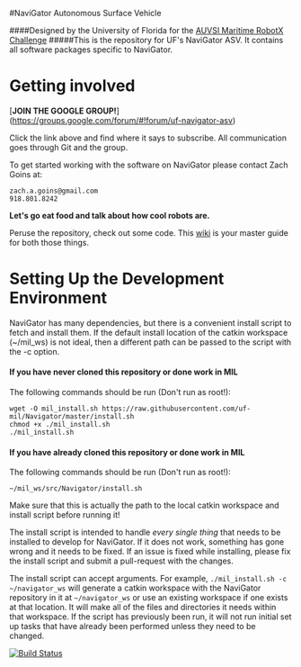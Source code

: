 #NaviGator Autonomous Surface Vehicle

####Designed by the University of Florida for the [AUVSI Maritime RobotX Challenge](http://www.robotx.org)
#####This is the repository for UF's NaviGator ASV. It contains all software packages specific to NaviGator.

# Getting involved

[**JOIN THE GOOGLE GROUP!**] (https://groups.google.com/forum/#!forum/uf-navigator-asv)

Click the link above and find where it says to subscribe. All communication goes through Git and the group. 

To get started working with the software on NaviGator please contact Zach Goins at:

    zach.a.goins@gmail.com
    918.801.8242

**Let's go eat food and talk about how cool robots are.**

Peruse the repository, check out some code. This [wiki](https://github.com/uf-mil/Navigator/wiki) is your master guide for both those things.

# Setting Up the Development Environment

NaviGator has many dependencies, but there is a convenient install script to fetch and install them. If the default install location of the catkin workspace (~/mil_ws) is not ideal, then a different path can be passed to the script with the -c option.

#### If you have never cloned this repository or done work in MIL

The following commands should be run (Don't run as root!):

    wget -O mil_install.sh https://raw.githubusercontent.com/uf-mil/Navigator/master/install.sh
    chmod +x ./mil_install.sh
    ./mil_install.sh


#### If you have already cloned this repository or done work in MIL

The following commands should be run (Don't run as root!):

    ~/mil_ws/src/Navigator/install.sh

Make sure that this is actually the path to the local catkin workspace and install script before running it!

The install script is intended to handle *every single thing* that needs to be installed to develop for NaviGator. If it does not work, something has gone wrong and it needs to be fixed. If an issue is fixed while installing, please fix the install script and submit a pull-request with the changes.

The install script can accept arguments. For example, `./mil_install.sh -c ~/navigator_ws` will generate a catkin workspace with the NaviGator repository in it at `~/navigator_ws` or use an existing workspace if one exists at that location. It will make all of the files and directories it needs within that workspace. If the script has previously been run, it will not run initial set up tasks that have already been performed unless they need to be changed.

[![Build Status](https://semaphoreci.com/api/v1/uf-mil/navigator-2/branches/pull-request-30/badge.svg)](https://semaphoreci.com/uf-mil/navigator-2)
